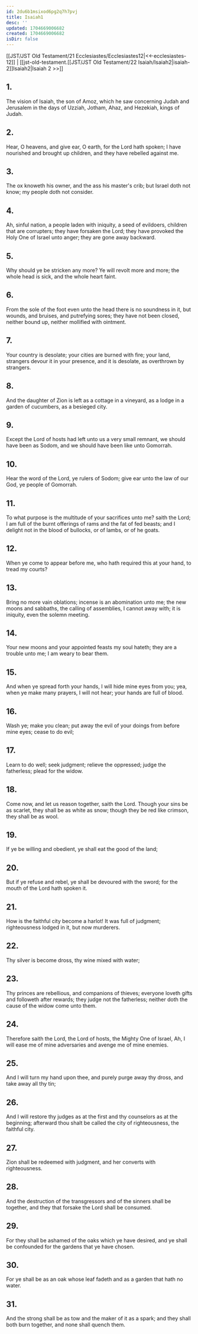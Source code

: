 ```yaml
---
id: 2du6b1msixod6pg2q7h7pvj
title: Isaiah1
desc: ''
updated: 1704669006682
created: 1704669006682
isDir: false
---
```

[[JST/JST Old Testament/21 Ecclesiastes/Ecclesiastes12|<<-ecclesiastes-12]] | [[jst-old-testament.[[JST/JST Old Testament/22 Isaiah/Isaiah2|isaiah-2]]Isaiah2|Isaiah 2 >>]]
## 1.
The vision of Isaiah, the son of Amoz, which he saw concerning Judah and Jerusalem in the days of Uzziah, Jotham, Ahaz, and Hezekiah, kings of Judah.
## 2.
Hear, O heavens, and give ear, O earth, for the Lord hath spoken; I have nourished and brought up children, and they have rebelled against me.
## 3.
The ox knoweth his owner, and the ass his master\'s crib; but Israel doth not know; my people doth not consider.
## 4.
Ah, sinful nation, a people laden with iniquity, a seed of evildoers, children that are corrupters; they have forsaken the Lord; they have provoked the Holy One of Israel unto anger; they are gone away backward.
## 5.
Why should ye be stricken any more? Ye will revolt more and more; the whole head is sick, and the whole heart faint.
## 6.
From the sole of the foot even unto the head there is no soundness in it, but wounds, and bruises, and putrefying sores; they have not been closed, neither bound up, neither mollified with ointment.
## 7.
Your country is desolate; your cities are burned with fire; your land, strangers devour it in your presence, and it is desolate, as overthrown by strangers.
## 8.
And the daughter of Zion is left as a cottage in a vineyard, as a lodge in a garden of cucumbers, as a besieged city.
## 9.
Except the Lord of hosts had left unto us a very small remnant, we should have been as Sodom, and we should have been like unto Gomorrah.
## 10.
Hear the word of the Lord, ye rulers of Sodom; give ear unto the law of our God, ye people of Gomorrah.
## 11.
To what purpose is the multitude of your sacrifices unto me? saith the Lord; I am full of the burnt offerings of rams and the fat of fed beasts; and I delight not in the blood of bullocks, or of lambs, or of he goats.
## 12.
When ye come to appear before me, who hath required this at your hand, to tread my courts?
## 13.
Bring no more vain oblations; incense is an abomination unto me; the new moons and sabbaths, the calling of assemblies, I cannot away with; it is iniquity, even the solemn meeting.
## 14.
Your new moons and your appointed feasts my soul hateth; they are a trouble unto me; I am weary to bear them.
## 15.
And when ye spread forth your hands, I will hide mine eyes from you; yea, when ye make many prayers, I will not hear; your hands are full of blood.
## 16.
Wash ye; make you clean; put away the evil of your doings from before mine eyes; cease to do evil;
## 17.
Learn to do well; seek judgment; relieve the oppressed; judge the fatherless; plead for the widow.
## 18.
Come now, and let us reason together, saith the Lord. Though your sins be as scarlet, they shall be as white as snow; though they be red like crimson, they shall be as wool.
## 19.
If ye be willing and obedient, ye shall eat the good of the land;
## 20.
But if ye refuse and rebel, ye shall be devoured with the sword; for the mouth of the Lord hath spoken it.
## 21.
How is the faithful city become a harlot! It was full of judgment; righteousness lodged in it, but now murderers.
## 22.
Thy silver is become dross, thy wine mixed with water;
## 23.
Thy princes are rebellious, and companions of thieves; everyone loveth gifts and followeth after rewards; they judge not the fatherless; neither doth the cause of the widow come unto them.
## 24.
Therefore saith the Lord, the Lord of hosts, the Mighty One of Israel, Ah, I will ease me of mine adversaries and avenge me of mine enemies.
## 25.
And I will turn my hand upon thee, and purely purge away thy dross, and take away all thy tin;
## 26.
And I will restore thy judges as at the first and thy counselors as at the beginning; afterward thou shalt be called the city of righteousness, the faithful city.
## 27.
Zion shall be redeemed with judgment, and her converts with righteousness.
## 28.
And the destruction of the transgressors and of the sinners shall be together, and they that forsake the Lord shall be consumed.
## 29.
For they shall be ashamed of the oaks which ye have desired, and ye shall be confounded for the gardens that ye have chosen.
## 30.
For ye shall be as an oak whose leaf fadeth and as a garden that hath no water.
## 31.
And the strong shall be as tow and the maker of it as a spark; and they shall both burn together, and none shall quench them.


